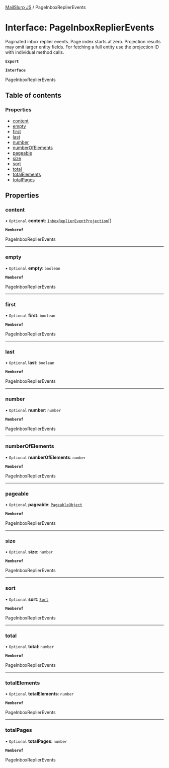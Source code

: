 [MailSlurp JS](../README.md) / PageInboxReplierEvents

# Interface: PageInboxReplierEvents

Paginated inbox replier events. Page index starts at zero. Projection results may omit larger entity fields. For fetching a full entity use the projection ID with individual method calls.

**`Export`**

**`Interface`**

PageInboxReplierEvents

## Table of contents

### Properties

- [content](PageInboxReplierEvents.md#content)
- [empty](PageInboxReplierEvents.md#empty)
- [first](PageInboxReplierEvents.md#first)
- [last](PageInboxReplierEvents.md#last)
- [number](PageInboxReplierEvents.md#number)
- [numberOfElements](PageInboxReplierEvents.md#numberofelements)
- [pageable](PageInboxReplierEvents.md#pageable)
- [size](PageInboxReplierEvents.md#size)
- [sort](PageInboxReplierEvents.md#sort)
- [total](PageInboxReplierEvents.md#total)
- [totalElements](PageInboxReplierEvents.md#totalelements)
- [totalPages](PageInboxReplierEvents.md#totalpages)

## Properties

### content

• `Optional` **content**: [`InboxReplierEventProjection`](InboxReplierEventProjection.md)[]

**`Memberof`**

PageInboxReplierEvents

___

### empty

• `Optional` **empty**: `boolean`

**`Memberof`**

PageInboxReplierEvents

___

### first

• `Optional` **first**: `boolean`

**`Memberof`**

PageInboxReplierEvents

___

### last

• `Optional` **last**: `boolean`

**`Memberof`**

PageInboxReplierEvents

___

### number

• `Optional` **number**: `number`

**`Memberof`**

PageInboxReplierEvents

___

### numberOfElements

• `Optional` **numberOfElements**: `number`

**`Memberof`**

PageInboxReplierEvents

___

### pageable

• `Optional` **pageable**: [`PageableObject`](PageableObject.md)

**`Memberof`**

PageInboxReplierEvents

___

### size

• `Optional` **size**: `number`

**`Memberof`**

PageInboxReplierEvents

___

### sort

• `Optional` **sort**: [`Sort`](Sort.md)

**`Memberof`**

PageInboxReplierEvents

___

### total

• `Optional` **total**: `number`

**`Memberof`**

PageInboxReplierEvents

___

### totalElements

• `Optional` **totalElements**: `number`

**`Memberof`**

PageInboxReplierEvents

___

### totalPages

• `Optional` **totalPages**: `number`

**`Memberof`**

PageInboxReplierEvents
